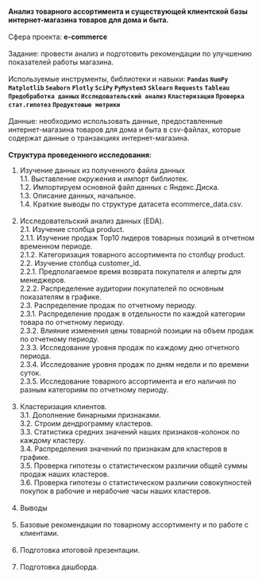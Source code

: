 <b>Анализ товарного ассортимента и существующей клиентской базы интернет-магазина товаров для дома и быта.</b><br/><br/>
Сфера проекта: <b>e-commerce</b><br/><br/>
Задание: провести анализ и подготовить рекомендации по улучшению показателей работы магазина.<br/><br/>
Используемые инструменты, библиотеки и навыки: <b>`Pandas` `NumPy` `Matplotlib` `Seaborn` `Plotly` `SciPy` `PyMystem3` `Sklearn` `Requests` `Tableau` `Предобработка данных` `Исследовательский анализ` `Кластеризация` `Проверка стат.гипотез` `Продуктовые метрики`</b><br/><br/>
Данные: необходимо использовать данные, предоставленные интернет-магазина товаров для дома и быта в csv-файлах, которые содержат данные о транзакциях интернет-магазина.<br/><br/>
<b>Структура проведенного исследования: </b><br/>
1. Изучение данных из полученного файла данных<br/>
1.1. Выставление окружения и импорт библиотек.<br/>
1.2. Импортируем основной файл данных с Яндекс.Диска.<br/>
1.3. Описание данных, начальное.<br/>
1.4. Краткие выводы по структуре датасета ecommerce_data.csv.<br/><br/>
2. Исследовательский анализ данных (EDA).<br/>
2.1. Изучение столбца product.<br/>
2.1.1. Изучение продаж Top10 лидеров товарных позиций в отчетном временном периоде.<br/>
2.1.2. Категоризация товарного ассортимента по столбцу product.<br/>
2.2. Изучение столбца customer_id.<br/>
2.2.1. Предполагаемое время возврата покупателя и алерты для менеджеров.<br/>
2.2.2. Распределение аудитории покупателей по основным показателям в графике.<br/>
2.3. Распределение продаж по отчетному периоду.<br/>
2.3.1. Распределение продаж в отдельности по каждой категории товара по отчетному периоду.<br/>
2.3.2. Влияние изменения цены товарной позиции на объем продаж по отчетному периоду.<br/>
2.3.3. Исследование уровня продаж по каждому дню отчетного периода.<br/>
2.3.4. Исследование уровня продаж по дням недели и по времени суток.<br/>
2.3.5. Исследование товарного ассортимента и его наличия по разным категориям по отчетному периоду.<br/><br/>
3. Кластеризация клиентов.<br/>
3.1. Дополнение бинарными признаками.<br/>
3.2. Строим дендрограмму кластеров.<br/>
3.3. Статистика средних значений наших признаков-колонок по каждому кластеру.<br/>
3.4. Распределения значений по признакам для кластеров в графике.<br/>
3.5. Проверка гипотезы о статистическом различии общей суммы продаж наших кластеров.<br/>
3.6. Проверка гипотезы о статистическом различии совокупностей покупок в рабочие и нерабочие часы наших кластеров.<br/><br/>
4. Выводы<br/><br/>
5. Базовые рекомендации по товарному ассортименту и по работе с клиентами.<br/><br/>
6. Подготовка итоговой презентации.<br/><br/>
7. Подготовка дашборда.
